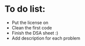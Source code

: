 # To do list:

- Put the license on
- Clean the first code
- Finish the DSA sheet :)
- Add description for each problem
